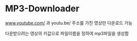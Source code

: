 # MP3-Downloader

www.youtube.com/ 과 youtu.be/ 주소를 가진 영상만 다운로드 가능

다운받으려는 영상의 키값으로 파일이름을 정하여 mp3파일을 생성함
